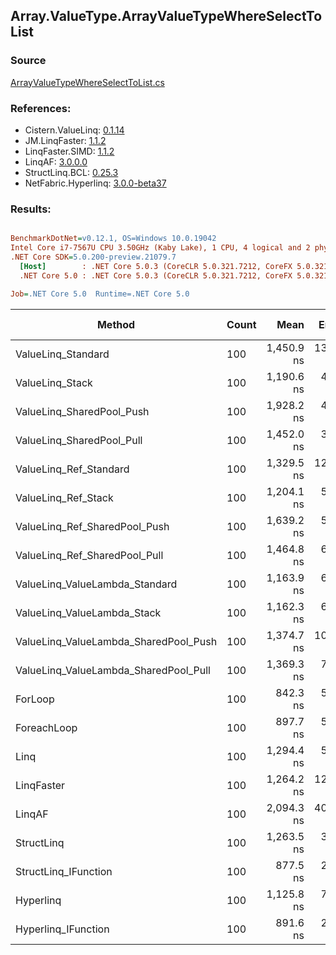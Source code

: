 ﻿## Array.ValueType.ArrayValueTypeWhereSelectToList

### Source
[ArrayValueTypeWhereSelectToList.cs](../LinqBenchmarks/Array/ValueType/ArrayValueTypeWhereSelectToList.cs)

### References:
- Cistern.ValueLinq: [0.1.14](https://www.nuget.org/packages/Cistern.ValueLinq/0.1.14)
- JM.LinqFaster: [1.1.2](https://www.nuget.org/packages/JM.LinqFaster/1.1.2)
- LinqFaster.SIMD: [1.1.2](https://www.nuget.org/packages/LinqFaster.SIMD/1.0.3)
- LinqAF: [3.0.0.0](https://www.nuget.org/packages/LinqAF/3.0.0.0)
- StructLinq.BCL: [0.25.3](https://www.nuget.org/packages/StructLinq.BCL/0.25.3)
- NetFabric.Hyperlinq: [3.0.0-beta37](https://www.nuget.org/packages/NetFabric.Hyperlinq/3.0.0-beta37)

### Results:
``` ini

BenchmarkDotNet=v0.12.1, OS=Windows 10.0.19042
Intel Core i7-7567U CPU 3.50GHz (Kaby Lake), 1 CPU, 4 logical and 2 physical cores
.NET Core SDK=5.0.200-preview.21079.7
  [Host]        : .NET Core 5.0.3 (CoreCLR 5.0.321.7212, CoreFX 5.0.321.7212), X64 RyuJIT
  .NET Core 5.0 : .NET Core 5.0.3 (CoreCLR 5.0.321.7212, CoreFX 5.0.321.7212), X64 RyuJIT

Job=.NET Core 5.0  Runtime=.NET Core 5.0  

```
|                                Method | Count |       Mean |    Error |   StdDev | Ratio | RatioSD |  Gen 0 | Gen 1 | Gen 2 | Allocated |
|-------------------------------------- |------ |-----------:|---------:|---------:|------:|--------:|-------:|------:|------:|----------:|
|                    ValueLinq_Standard |   100 | 1,450.9 ns | 13.36 ns | 12.50 ns |  1.72 |    0.02 | 2.4433 |     - |     - |   4.99 KB |
|                       ValueLinq_Stack |   100 | 1,190.6 ns |  4.53 ns |  4.02 ns |  1.41 |    0.01 | 1.0586 |     - |     - |   2.16 KB |
|             ValueLinq_SharedPool_Push |   100 | 1,928.2 ns |  4.25 ns |  3.55 ns |  2.29 |    0.01 | 1.0586 |     - |     - |   2.16 KB |
|             ValueLinq_SharedPool_Pull |   100 | 1,452.0 ns |  3.82 ns |  3.57 ns |  1.72 |    0.01 | 1.0586 |     - |     - |   2.16 KB |
|                ValueLinq_Ref_Standard |   100 | 1,329.5 ns | 12.58 ns | 10.51 ns |  1.58 |    0.02 | 2.4433 |     - |     - |   4.99 KB |
|                   ValueLinq_Ref_Stack |   100 | 1,204.1 ns |  5.10 ns |  4.77 ns |  1.43 |    0.01 | 1.0586 |     - |     - |   2.16 KB |
|         ValueLinq_Ref_SharedPool_Push |   100 | 1,639.2 ns |  5.48 ns |  4.86 ns |  1.95 |    0.01 | 1.0586 |     - |     - |   2.16 KB |
|         ValueLinq_Ref_SharedPool_Pull |   100 | 1,464.8 ns |  6.34 ns |  5.62 ns |  1.74 |    0.01 | 1.0586 |     - |     - |   2.16 KB |
|        ValueLinq_ValueLambda_Standard |   100 | 1,163.9 ns |  6.70 ns |  5.94 ns |  1.38 |    0.01 | 2.4433 |     - |     - |   4.99 KB |
|           ValueLinq_ValueLambda_Stack |   100 | 1,162.3 ns |  6.40 ns |  5.34 ns |  1.38 |    0.01 | 1.0586 |     - |     - |   2.16 KB |
| ValueLinq_ValueLambda_SharedPool_Push |   100 | 1,374.7 ns | 10.06 ns |  8.92 ns |  1.63 |    0.01 | 1.0586 |     - |     - |   2.16 KB |
| ValueLinq_ValueLambda_SharedPool_Pull |   100 | 1,369.3 ns |  7.55 ns |  6.31 ns |  1.63 |    0.01 | 1.0586 |     - |     - |   2.16 KB |
|                               ForLoop |   100 |   842.3 ns |  5.95 ns |  4.64 ns |  1.00 |    0.00 | 2.4433 |     - |     - |   4.99 KB |
|                           ForeachLoop |   100 |   897.7 ns |  5.48 ns |  5.13 ns |  1.07 |    0.01 | 2.4433 |     - |     - |   4.99 KB |
|                                  Linq |   100 | 1,294.4 ns |  5.44 ns |  4.83 ns |  1.54 |    0.01 | 2.5234 |     - |     - |   5.16 KB |
|                            LinqFaster |   100 | 1,264.2 ns | 12.35 ns | 10.31 ns |  1.50 |    0.02 | 4.0264 |     - |     - |   8.23 KB |
|                                LinqAF |   100 | 2,094.3 ns | 40.79 ns | 38.16 ns |  2.49 |    0.05 | 2.4414 |     - |     - |   4.99 KB |
|                            StructLinq |   100 | 1,263.5 ns |  3.65 ns |  3.05 ns |  1.50 |    0.01 | 1.1044 |     - |     - |   2.26 KB |
|                  StructLinq_IFunction |   100 |   877.5 ns |  2.48 ns |  2.07 ns |  1.04 |    0.01 | 1.0586 |     - |     - |   2.16 KB |
|                             Hyperlinq |   100 | 1,125.8 ns |  7.82 ns |  6.93 ns |  1.34 |    0.01 | 1.0586 |     - |     - |   2.16 KB |
|                   Hyperlinq_IFunction |   100 |   891.6 ns |  2.12 ns |  1.77 ns |  1.06 |    0.01 | 1.0586 |     - |     - |   2.16 KB |
